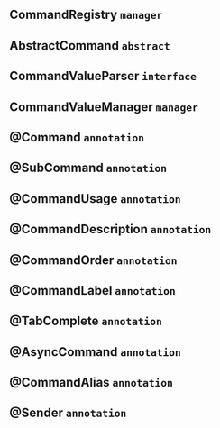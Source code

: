 
## CommandRegistry `manager`

## AbstractCommand `abstract`


## CommandValueParser `interface`

## CommandValueManager `manager`

## @Command `annotation`

## @SubCommand `annotation`

## @CommandUsage `annotation`

## @CommandDescription `annotation`

## @CommandOrder `annotation`

## @CommandLabel `annotation`

## @TabComplete `annotation`

## @AsyncCommand `annotation`

## @CommandAlias `annotation`

## @Sender `annotation`
